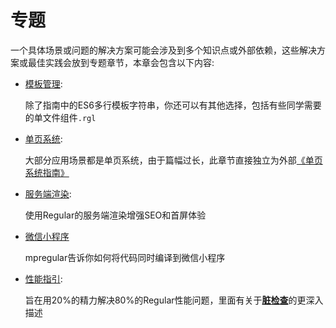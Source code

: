 # 专题

一个具体场景或问题的解决方案可能会涉及到多个知识点或外部依赖，这些解决方案或最佳实践会放到专题章节，本章会包含以下内容:


- [模板管理](./template.md): 

    除了指南中的ES6多行模板字符串，你还可以有其他选择，包括有些同学需要的单文件组件`.rgl`

- [单页系统](https://regularjs.github.io/regular-state/): 

    大部分应用场景都是单页系统，由于篇幅过长，此章节直接独立为外部[《单页系统指南》](https://regularjs.github.io/regular-state/)

- [服务端渲染](./ssr.md): 

    使用Regular的服务端渲染增强SEO和首屏体验

- [微信小程序](./mpregular.md)

    mpregular告诉你如何将代码同时编译到微信小程序

- [性能指引](./ssr.md): 

    旨在用20%的精力解决80%的Regular性能问题，里面有关于[**脏检查**](../basic/data-binding.html#dirty-check)的更深入描述